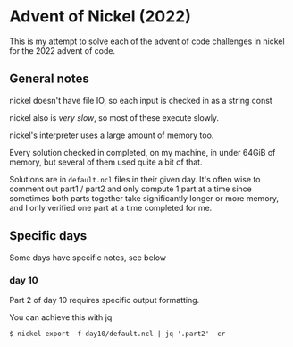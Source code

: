 # Advent of Nickel (2022)

This is my attempt to solve each of the advent of code challenges in nickel for the 2022 advent of code.

## General notes

nickel doesn't have file IO, so each input is checked in as a string const

nickel also is _very slow_, so most of these execute slowly.

nickel's interpreter uses a large amount of memory too.

Every solution checked in completed, on my machine, in under 64GiB of memory, but several of them used quite a bit of that.

Solutions are in `default.ncl` files in their given day. It's often wise to
comment out part1 / part2 and only compute 1 part at a time since sometimes
both parts together take significantly longer or more memory, and I only verified one part at a time completed for me.


## Specific days

Some days have specific notes, see below

### day 10

Part 2 of day 10 requires specific output formatting.

You can achieve this with jq
```
$ nickel export -f day10/default.ncl | jq '.part2' -cr
```
